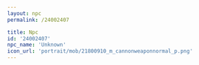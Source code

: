 ```yaml
---
layout: npc
permalink: /24002407

title: Npc
id: '24002407'
npc_name: 'Unknown'
icon_url: 'portrait/mob/21800910_m_cannonweaponnormal_p.png'
---
```

